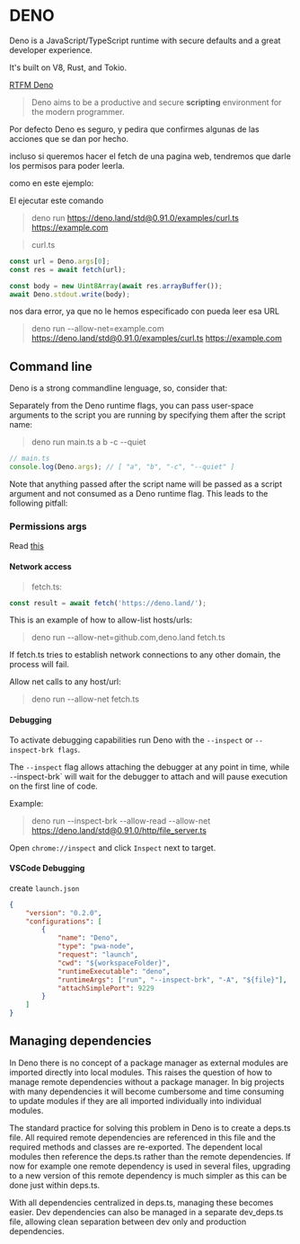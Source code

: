 # DENO

Deno is a JavaScript/TypeScript runtime with secure defaults and a great developer experience.

It's built on V8, Rust, and Tokio.

[RTFM Deno](https://deno.land/manual)

> Deno aims to be a productive and secure **scripting** environment for the modern programmer.

Por defecto Deno es seguro, y pedira que confirmes algunas de las acciones que se dan por hecho.

incluso si queremos hacer el fetch de una pagina web, tendremos que darle los permisos para poder leerla.

como en este ejemplo:

El ejecutar este comando

> deno run https://deno.land/std@0.91.0/examples/curl.ts https://example.com

> curl.ts

```ts
const url = Deno.args[0];
const res = await fetch(url);

const body = new Uint8Array(await res.arrayBuffer());
await Deno.stdout.write(body);
```

nos dara error, ya que no le hemos especificado con pueda leer esa URL

> deno run --allow-net=example.com https://deno.land/std@0.91.0/examples/curl.ts https://example.com

## Command line

Deno is a strong commandline lenguage, so, consider that:

Separately from the Deno runtime flags, you can pass user-space arguments to the script you are running by specifying them after the script name:

> deno run main.ts a b -c --quiet

```ts
// main.ts
console.log(Deno.args); // [ "a", "b", "-c", "--quiet" ]
```

Note that anything passed after the script name will be passed as a script argument and not consumed as a Deno runtime flag. This leads to the following pitfall:

### Permissions args

Read [this](https://deno.land/manual/getting_started/permissions)

#### Network access

> fetch.ts:

```js
const result = await fetch('https://deno.land/');
```

This is an example of how to allow-list hosts/urls:

> deno run --allow-net=github.com,deno.land fetch.ts

If fetch.ts tries to establish network connections to any other domain, the process will fail.

Allow net calls to any host/url:

> deno run --allow-net fetch.ts

#### Debugging

To activate debugging capabilities run Deno with the `--inspect` or `--inspect-brk flags`.

The `--inspect` flag allows attaching the debugger at any point in time, while `-`-inspect-brk` will wait for the debugger to attach and will pause execution on the first line of code.

Example:

> deno run --inspect-brk --allow-read --allow-net https://deno.land/std@0.91.0/http/file_server.ts

Open `chrome://inspect` and click `Inspect` next to target.

#### VSCode Debugging

create `launch.json`

```json
{
	"version": "0.2.0",
	"configurations": [
		{
			"name": "Deno",
			"type": "pwa-node",
			"request": "launch",
			"cwd": "${workspaceFolder}",
			"runtimeExecutable": "deno",
			"runtimeArgs": ["run", "--inspect-brk", "-A", "${file}"],
			"attachSimplePort": 9229
		}
	]
}
```

## Managing dependencies

In Deno there is no concept of a package manager as external modules are imported directly into local modules. This raises the question of how to manage remote dependencies without a package manager. In big projects with many dependencies it will become cumbersome and time consuming to update modules if they are all imported individually into individual modules.

The standard practice for solving this problem in Deno is to create a deps.ts file. All required remote dependencies are referenced in this file and the required methods and classes are re-exported. The dependent local modules then reference the deps.ts rather than the remote dependencies. If now for example one remote dependency is used in several files, upgrading to a new version of this remote dependency is much simpler as this can be done just within deps.ts.

With all dependencies centralized in deps.ts, managing these becomes easier. Dev dependencies can also be managed in a separate dev_deps.ts file, allowing clean separation between dev only and production dependencies.
